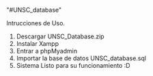 "#UNSC_database" 

Intrucciones de Uso. 
1. Descargar UNSC_Database.zip
2. Instalar Xampp
3. Entrar a phpMyadmin
4. Importar la base de datos UNSC_database.sql
5. Sistema Listo para su funcionamiento :D

